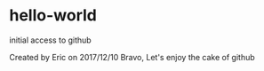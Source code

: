 # hello-world
initial access to github

Created by Eric on 2017/12/10
Bravo, Let's enjoy the cake of github
